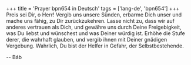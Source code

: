 +++
title = 'Prayer bpn654 in Deutsch'
tags = ['lang-de', 'bpn654']
+++
Preis sei Dir, o Herr! Vergib uns unsere Sünden, erbarme Dich unser und mache uns fähig, zu Dir zurückzukehren. Lasse nicht zu, dass wir auf anderes vertrauen als Dich, und gewähre uns durch Deine Freigebigkeit, was Du liebst und wünschest und was Deiner würdig ist. Erhöhe die Stufe derer, die wahrhaft glauben, und vergib ihnen mit Deiner gnädigen Vergebung. Wahrlich, Du bist der Helfer in Gefahr, der Selbstbestehende.

-- Báb

